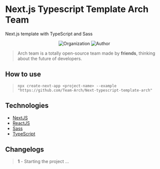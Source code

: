 # Next.js Typescript Template Arch Team

Next.js template with TypeScript and Sass

<p align="center">
<img alt="Organization" src="https://img.shields.io/static/v1?label=Made%20by&message=Arch%20Team&color=F8A825&labelColor=000000">
<img alt="Author" src="https://img.shields.io/static/v1?label=Made%20by&message=Felipe%20Almeida&color=F8A825&labelColor=000000"">
</p>

> Arch team is a totally open-source team made by **friends**, thinking about the future of developers.

## How to use

>`npx create-next-app <project-name> --example "https://github.com/Team-Arch/Next-typescript-template-arch"`

## Technologies

- [NextJS](https://nextjs.org)
- [ReactJS](https://reactjs.org)
- [Sass](https://sass-lang.com)
- [TypeScript](https://www.typescriptlang.org)

## Changelogs

> **1** - Starting the project
> ...
